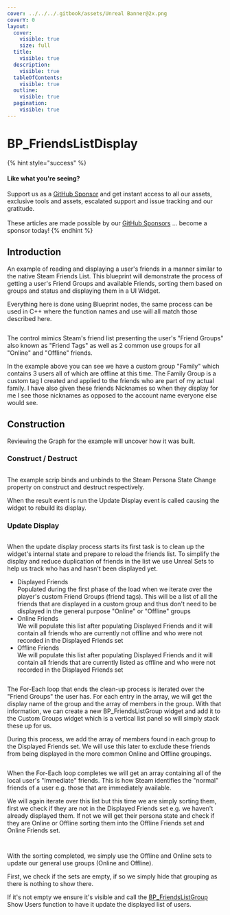 ```yaml
---
cover: ../../../.gitbook/assets/Unreal Banner@2x.png
coverY: 0
layout:
  cover:
    visible: true
    size: full
  title:
    visible: true
  description:
    visible: true
  tableOfContents:
    visible: true
  outline:
    visible: true
  pagination:
    visible: true
---
```


# BP\_FriendsListDisplay

{% hint style="success" %}
#### Like what you're seeing?

Support us as a [GitHub Sponsor](../../../become-a-sponsor/) and get instant access to all our assets, exclusive tools and assets, escalated support and issue tracking and our gratitude.\
\
These articles are made possible by our [GitHub Sponsors](../../../become-a-sponsor/) ... become a sponsor today!
{% endhint %}

## Introduction

An example of reading and displaying a user's friends in a manner similar to the native Steam Friends List. This blueprint will demonstrate the process of getting a user's Friend Groups and available Friends, sorting them based on groups and status and displaying them in a UI Widget.

Everything here is done using Blueprint nodes, the same process can be used in C++ where the function names and use will all match those described here.

<div align="left">

<figure><img src="../../../.gitbook/assets/image (353).png" alt=""><figcaption></figcaption></figure>

</div>

The control mimics Steam's friend list presenting the user's "Friend Groups" also known as "Friend Tags" as well as 2 common use groups for all "Online" and "Offline" friends.

In the example above you can see we have a custom group "Family" which contains 3 users all of which are offline at this time. The Family Group is a custom tag I created and applied to the friends who are part of my actual family. I have also given these friends Nicknames so when they display for me I see those nicknames as opposed to the account name everyone else would see.

## Construction

Reviewing the Graph for the example will uncover how it was built.

### Construct / Destruct

<figure><img src="../../../.gitbook/assets/image (351).png" alt=""><figcaption></figcaption></figure>

The example scrip binds and unbinds to the Steam Persona State Change property on construct and destruct respectively.

When the result event is run the Update Display event is called causing the widget to rebuild its display.

### Update Display

<figure><img src="../../../.gitbook/assets/image (352).png" alt=""><figcaption></figcaption></figure>

When the update display process starts its first task is to clean up the widget's internal state and prepare to reload the friends list. To simplify the display and reduce duplication of friends in the list we use Unreal Sets to help us track who has and hasn't been displayed yet.

* Displayed Friends\
  Populated during the first phase of the load when we iterate over the player's custom Friend Groups (friend tags). This will be a list of all the friends that are displayed in a custom group and thus don't need to be displayed in the general purpose "Online" or "Offline" groups
* Online Friends\
  We will populate this list after populating Displayed Friends and it will contain all friends who are currently not offline and who were not recorded in the Displayed Friends set
* Offline Friends\
  We will populate this list after populating Displayed Friends and it will contain all friends that are currently listed as offline and who were not recorded in the Displayed Friends set

<figure><img src="../../../.gitbook/assets/image (354).png" alt=""><figcaption></figcaption></figure>

The For-Each loop that ends the clean-up process is iterated over the "Friend Groups" the user has. For each entry in the array, we will get the display name of the group and the array of members in the group. With that information, we can create a new BP\_FriendsListGroup widget and add it to the Custom Groups widget which is a vertical list panel so will simply stack these up for us.

During this process, we add the array of members found in each group to the Displayed Friends set. We will use this later to exclude these friends from being displayed in the more common Online and Offline groupings.

<figure><img src="../../../.gitbook/assets/image (355).png" alt=""><figcaption></figcaption></figure>

When the For-Each loop completes we will get an array containing all of the local user's "Immediate" friends. This is how Steam identifies the "normal" friends of a user e.g. those that are immediately available.

We will again iterate over this list but this time we are simply sorting them, first we check if they are not in the Displayed Friends set e.g. we haven't already displayed them. If not we will get their persona state and check if they are Online or Offline sorting them into the Offline Friends set and Online Friends set.

<figure><img src="../../../.gitbook/assets/image (356).png" alt=""><figcaption></figcaption></figure>

<figure><img src="../../../.gitbook/assets/image (357).png" alt=""><figcaption></figcaption></figure>

With the sorting completed, we simply use the Offline and Online sets to update our general use groups (Online and Offline).

First, we check if the sets are empty, if so we simply hide that grouping as there is nothing to show there.

If it's not empty we ensure it's visible and call the [BP\_FriendsListGroup](bp\_friendslistgroup.md) Show Users function to have it update the displayed list of users.
